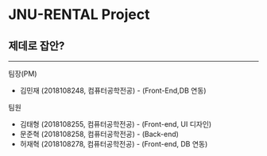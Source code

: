 # JNU-RENTAL Project
## 제데로 잡안?
---

팀장(PM)

- 김민재 (2018108248, 컴퓨터공학전공) - (Front-End,DB 연동)

팀원

- 김태형 (2018108255, 컴퓨터공학전공) - (Front-end, UI 디자인)
- 문준혁 (2018108258, 컴퓨터공학전공) - (Back-end)
- 허재혁 (2018108278, 컴퓨터공학전공) - (Front-end, DB 연동)